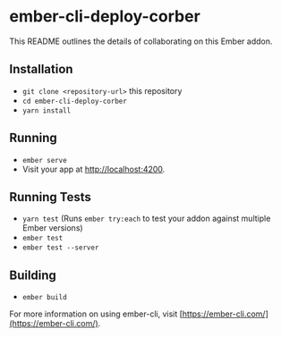 # ember-cli-deploy-corber

This README outlines the details of collaborating on this Ember addon.

## Installation

* `git clone <repository-url>` this repository
* `cd ember-cli-deploy-corber`
* `yarn install`

## Running

* `ember serve`
* Visit your app at [http://localhost:4200](http://localhost:4200).

## Running Tests

* `yarn test` (Runs `ember try:each` to test your addon against multiple Ember versions)
* `ember test`
* `ember test --server`

## Building

* `ember build`

For more information on using ember-cli, visit [https://ember-cli.com/](https://ember-cli.com/).
